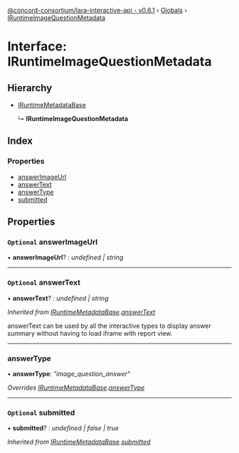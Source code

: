 [@concord-consortium/lara-interactive-api - v0.6.1](../README.md) › [Globals](../globals.md) › [IRuntimeImageQuestionMetadata](iruntimeimagequestionmetadata.md)

# Interface: IRuntimeImageQuestionMetadata

## Hierarchy

* [IRuntimeMetadataBase](iruntimemetadatabase.md)

  ↳ **IRuntimeImageQuestionMetadata**

## Index

### Properties

* [answerImageUrl](iruntimeimagequestionmetadata.md#optional-answerimageurl)
* [answerText](iruntimeimagequestionmetadata.md#optional-answertext)
* [answerType](iruntimeimagequestionmetadata.md#answertype)
* [submitted](iruntimeimagequestionmetadata.md#optional-submitted)

## Properties

### `Optional` answerImageUrl

• **answerImageUrl**? : *undefined | string*

___

### `Optional` answerText

• **answerText**? : *undefined | string*

*Inherited from [IRuntimeMetadataBase](iruntimemetadatabase.md).[answerText](iruntimemetadatabase.md#optional-answertext)*

answerText can be used by all the interactive types to display answer summary without having to load iframe
with report view.

___

###  answerType

• **answerType**: *"image_question_answer"*

*Overrides [IRuntimeMetadataBase](iruntimemetadatabase.md).[answerType](iruntimemetadatabase.md#answertype)*

___

### `Optional` submitted

• **submitted**? : *undefined | false | true*

*Inherited from [IRuntimeMetadataBase](iruntimemetadatabase.md).[submitted](iruntimemetadatabase.md#optional-submitted)*
